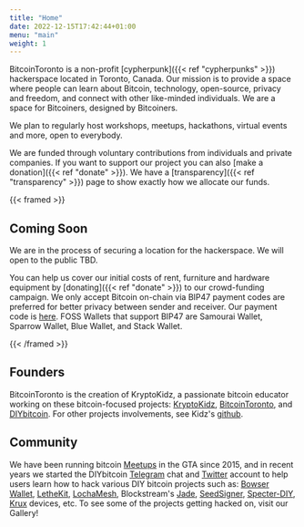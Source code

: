 ```yaml
---
title: "Home"
date: 2022-12-15T17:42:44+01:00
menu: "main"
weight: 1
---
```


BitcoinToronto is a non-profit [cypherpunk]({{< ref "cypherpunks" >}}) hackerspace located in Toronto, Canada. Our mission is to provide a space where people can learn about Bitcoin, technology, open-source, privacy and freedom, and connect with other
like-minded individuals. We are a space for Bitcoiners, designed by Bitcoiners.

We plan to regularly host workshops, meetups, hackathons, virtual events and more, open to everybody. 

We are funded through voluntary contributions from individuals and private companies. If you want to support our project you can also [make a donation]({{< ref "donate" >}}).
We have a [transparency]({{< ref "transparency" >}}) page to show exactly how we allocate our funds.

{{< framed >}} 
## Coming Soon

We are in the process of securing a location for the hackerspace. We will open to the public TBD.

You can help us cover our initial costs of rent, furniture and hardware equipment by [donating]({{< ref "donate" >}}) to our crowd-funding campaign. We only accept Bitcoin on-chain via BIP47 payment codes are preferred for better privacy between sender and receiver. Our payment code is [here](https://paynym.is/+ancientrain). FOSS Wallets that support BIP47 are Samourai Wallet, Sparrow Wallet, Blue Wallet, and Stack Wallet.

{{< /framed >}}

## Founders

BitcoinToronto is the creation of KryptoKidz, a passionate bitcoin educator working on these bitcoin-focused projects: [KryptoKidz](https://twitter.com/kryptokidz_), [BitcoinToronto](https://twitter.com/bitcointoronto_), and [DIYbitcoin](https://twitter.com/DIYbitcoin). For other projects involvements, see Kidz's [github](https://github.com/kkdao).

## Community

We have been running bitcoin [Meetups](https://meetup.com/bitcoinmeetup) in the GTA since 2015, and in recent years we started the DIYbitcoin [Telegram](https://t.me/diybitcoin) chat and [Twitter](https://twitter.com/diybitcoin) account to help users learn how to hack various DIY bitcoin projects such as: [Bowser Wallet](https://github.com/arcbtc/bowser-bitcoin-hardware-wallet), [LetheKit](https://github.com/BlockchainCommons/lethekit), [LochaMesh](https://github.com/btcven/locha), Blockstream's [Jade](https://github.com/Blockstream/Jade#jade-firmware), [SeedSigner](https://github.com/SeedSigner/seedsigner), [Specter-DIY](https://github.com/cryptoadvance/specter-diy), [Krux](https://selfcustody.github.io/krux/) devices, etc. To see some of the projects getting hacked on, visit our Gallery!
